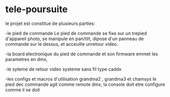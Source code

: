 
# tele-poursuite

le projet est constitue de plusieurs parties:


-le pied de commande
  Le pied de commande se fixe sur un trepied d'appareil photo, se manipule en pan/tilt, dipose d'un panneau de commande sur le dessus, et acceuille unretour video.

-la board electronique du pied de commande et son firmware
  emmet les parametres en dmx, 

-le syteme de retour video
  systeme sans fil type caddx

-les configs et macros d'utilisation grandma2 , grandma3 et chamsys
  le pied dec commande agit comme remote dmx, la console doit etre configure comme il se doit
